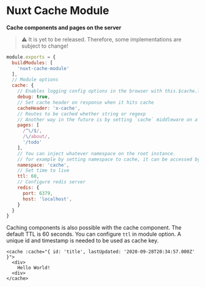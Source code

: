# Nuxt Cache Module

**Cache components and pages on the server** 

> :warning: It is yet to be released. Therefore, some implementations are subject to change!

```js
module.exports = {
  buildModules: [
    'nuxt-cache-module'
  ],
  // Module options
  cache: {
    // Enables logging config options in the browser with this.$cache.log()
    debug: true,
    // Set cache header on response when it hits cache
    cacheHeader: 'x-cache',
    // Routes to be cached whether string or regexp
    // Another way in the future is by setting `cache` middleware on a certain page.
    pages: [
      /^\/$/,
      /\/about/,
      '/todo'
    ],
    // You can inject whatever namespace on the root instance.
    // for example by setting namespace to cache, it can be accessed by app.$cache or this.$cache
    namespace: 'cache',
    // Set time to live
    ttl: 60,
    // Configure redis server
    redis: {
      port: 6379,
      host: 'localhost',
    }
  }
}
```

Caching components is also possible with the cache component. The default TTL is 60 seconds.
You can configure `ttl` in module option. A unique id and timestamp is needed to be used as cache key.

```vue
<cache :cache="{ id: 'title', lastUpdated: '2020-09-28T20:34:57.000Z' }">
  <div>
    Hello World!
  <div>
</cache>
```
